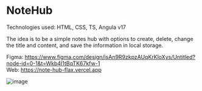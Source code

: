 # NoteHub

Technologies used: HTML, CSS, TS, Angula v17

The idea is to be a simple notes hub with options to create, delete, change the title and content, and save the information in local storage.

Figma: https://www.figma.com/design/isAn9R9zkpzAUqKrKloXys/Untitled?node-id=0-1&t=Wkb4I1tBqTK67kfw-1 </br>
Web: https://note-hub-flax.vercel.app

![image](https://github.com/user-attachments/assets/caeb33a0-ded3-4c57-9f09-0bcad93e8720)
